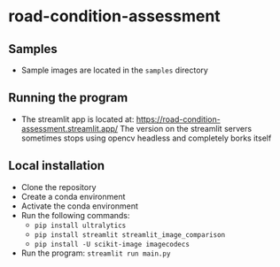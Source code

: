 # road-condition-assessment

## Samples
* Sample images are located in the `samples` directory

## Running the program
* The streamlit app is located at: https://road-condition-assessment.streamlit.app/
  The version on the streamlit servers sometimes stops using opencv headless and completely borks itself

## Local installation

* Clone the repository
* Create a conda environment
* Activate the conda environment
* Run the following commands:
    * `pip install ultralytics`
    * `pip install streamlit streamlit_image_comparison`
    * `pip install -U scikit-image imagecodecs`
* Run the program: `streamlit run main.py`
